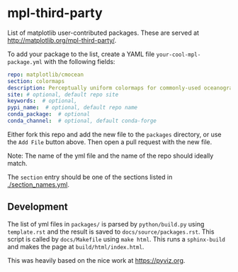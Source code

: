 # mpl-third-party

List of matplotlib user-contributed packages.  These are served at http://matplotlib.org/mpl-third-party/.

To add your package to the list, create a YAML file `your-cool-mpl-package.yml` with the following fields:

```yml
repo: matplotlib/cmocean
section: colormaps
description: Perceptually uniform colormaps for commonly-used oceanographic variables
site: # optional, default repo site
keywords:  # optional,
pypi_name:  # optional, default repo name
conda_package:  # optional
conda_channel:  # optional, default conda-forge
```
Either fork this repo and add the new file to the `packages` directory,
or use the `Add File` button above. Then open a pull request with the new file.

Note: The name of the yml file and the name of the repo should ideally match.

The `section` entry should be one of the sections listed in 
[./section_names.yml](https://github.com/matplotlib/mpl-third-party/blob/main/section_names.yml).

## Development

The list of yml files in `packages/` is parsed by `python/build.py` using `template.rst` and
the result is saved to `docs/source/packages.rst`.  This script is called by `docs/Makefile`
using `make html`.  This runs a `sphinx-build` and makes the page at `build/html/index.html`.

This was heavily based on the nice work at <https://pyviz.org>.
